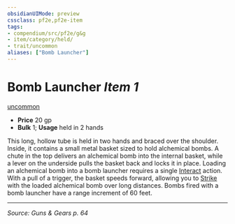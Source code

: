 ```yaml
---
obsidianUIMode: preview
cssclass: pf2e,pf2e-item
tags:
- compendium/src/pf2e/g&g
- item/category/held/
- trait/uncommon
aliases: ["Bomb Launcher"]
---
```

# Bomb Launcher *Item 1*  
[uncommon](uncommon.md "Uncommon Rarity Trait")  

- **Price** 20 gp
- **Bulk** 1; **Usage** held in 2 hands

This long, hollow tube is held in two hands and braced over the shoulder. Inside, it contains a small metal basket sized to hold alchemical bombs. A chute in the top delivers an alchemical bomb into the internal basket, while a lever on the underside pulls the basket back and locks it in place. Loading an alchemical bomb into a bomb launcher requires a single [Interact](interact.md) action. With a pull of a trigger, the basket speeds forward, allowing you to [Strike](strike.md) with the loaded alchemical bomb over long distances. Bombs fired with a bomb launcher have a range increment of 60 feet.


---
*Source: Guns & Gears p. 64*